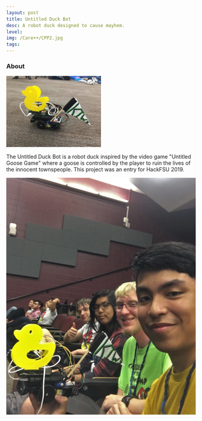 ```yaml
---
layout: post
title: Untitled Duck Bot
desc: A robot duck designed to cause mayhem.
level:
img: /Care++/CPP2.jpg
tags:
---
```

### About

<img src="/images/UntitledDuck/UDB1.jpg" alt="" class="image center" width="50%">

The Untitled Duck Bot is a robot duck inspired by the video game "Untitled Goose Game" where a goose is controlled by the player to ruin the lives of the innocent townspeople. This project was an entry for HackFSU 2019.


<img src="/images/UntitledDuck/UDB2.jpg" alt="" class="image center">